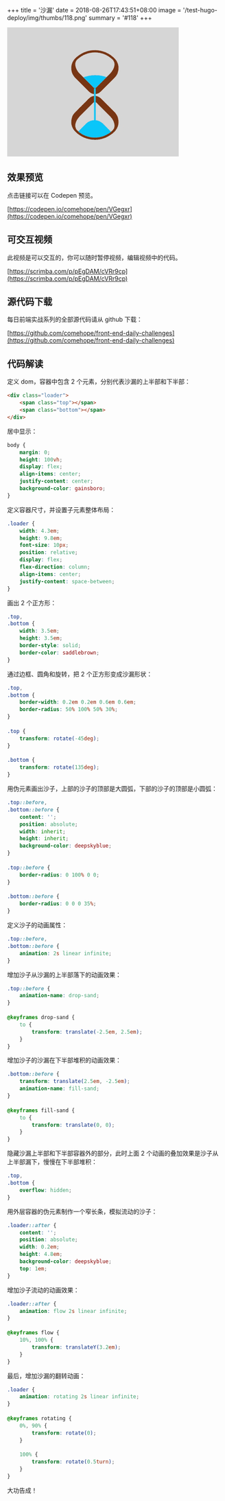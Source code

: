 +++
title = '沙漏'
date = 2018-08-26T17:43:51+08:00
image = '/test-hugo-deploy/img/thumbs/118.png'
summary = '#118'
+++

![](./work.gif)

## 效果预览

点击链接可以在 Codepen 预览。

[https://codepen.io/comehope/pen/VGegxr](https://codepen.io/comehope/pen/VGegxr)

## 可交互视频

此视频是可以交互的，你可以随时暂停视频，编辑视频中的代码。

[https://scrimba.com/p/pEgDAM/cVRr9cp](https://scrimba.com/p/pEgDAM/cVRr9cp)

## 源代码下载

每日前端实战系列的全部源代码请从 github 下载：

[https://github.com/comehope/front-end-daily-challenges](https://github.com/comehope/front-end-daily-challenges)

## 代码解读

定义 dom，容器中包含 2 个元素，分别代表沙漏的上半部和下半部：
```html
<div class="loader">
    <span class="top"></span>
    <span class="bottom"></span>
</div>
```

居中显示：
```css
body {
    margin: 0;
    height: 100vh;
    display: flex;
    align-items: center;
    justify-content: center;
    background-color: gainsboro;
}
```

定义容器尺寸，并设置子元素整体布局：
```css
.loader {
    width: 4.3em;
    height: 9.8em;
    font-size: 10px;
    position: relative;
    display: flex;
    flex-direction: column;
    align-items: center;
    justify-content: space-between;
}
```

画出 2 个正方形：
```css
.top,
.bottom {
    width: 3.5em;
    height: 3.5em;
    border-style: solid;
    border-color: saddlebrown;
}
```

通过边框、圆角和旋转，把 2 个正方形变成沙漏形状：
```css
.top,
.bottom {
    border-width: 0.2em 0.2em 0.6em 0.6em;
    border-radius: 50% 100% 50% 30%;
}

.top {
    transform: rotate(-45deg);
}

.bottom {
    transform: rotate(135deg);
}
```

用伪元素画出沙子，上部的沙子的顶部是大圆弧，下部的沙子的顶部是小圆弧：
```css
.top::before,
.bottom::before {
    content: '';
    position: absolute;
    width: inherit;
    height: inherit;
    background-color: deepskyblue;
}

.top::before {
    border-radius: 0 100% 0 0;
}

.bottom::before {
    border-radius: 0 0 0 35%;
}
```

定义沙子的动画属性：
```css
.top::before,
.bottom::before {
    animation: 2s linear infinite;
}
```

增加沙子从沙漏的上半部落下的动画效果：
```css
.top::before {
    animation-name: drop-sand;
}

@keyframes drop-sand {
    to {
        transform: translate(-2.5em, 2.5em);
    }
}
```

增加沙子的沙漏在下半部堆积的动画效果：
```css
.bottom::before {
    transform: translate(2.5em, -2.5em);
    animation-name: fill-sand;
}

@keyframes fill-sand {
    to {
        transform: translate(0, 0);
    }
}
```

隐藏沙漏上半部和下半部容器外的部分，此时上面 2 个动画的叠加效果是沙子从上半部漏下，慢慢在下半部堆积：
```css
.top,
.bottom {
    overflow: hidden;
}
```

用外层容器的伪元素制作一个窄长条，模拟流动的沙子：
```css
.loader::after {
    content: '';
    position: absolute;
    width: 0.2em;
    height: 4.8em;
    background-color: deepskyblue;
    top: 1em;
}
```

增加沙子流动的动画效果：
```css
.loader::after {
    animation: flow 2s linear infinite;
}

@keyframes flow {
    10%, 100% {
        transform: translateY(3.2em);
    }
}
```

最后，增加沙漏的翻转动画：
```css
.loader {
    animation: rotating 2s linear infinite;
}

@keyframes rotating {
    0%, 90% {
        transform: rotate(0);
    }
    
    100% {
        transform: rotate(0.5turn);
    }
}
```

大功告成！
